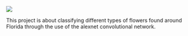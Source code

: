 <img src="https://livingcolorgardencenter.net/wp-content/uploads/2021/06/living-color-garden-center-feature-thumbnail-1024x509.png">

<p>
  This project is about classifying different types of flowers found around Florida through the use of the alexnet convolutional network.
</p>
